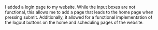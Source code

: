 I added a login page to my website. While the input boxes are not functional, this allows me to add a page that leads to the home page when pressing submit. Additionally, it allowed for a functional implementation of the logout buttons on the home and scheduling pages of the website.